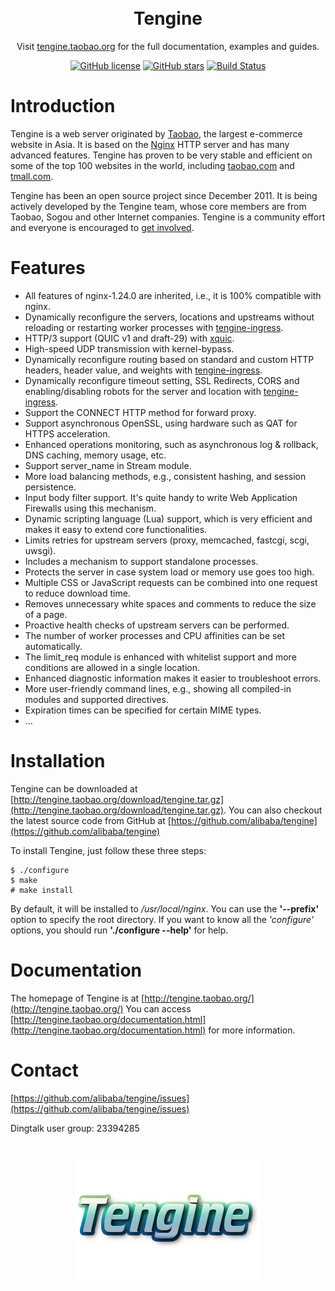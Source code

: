 <h1 align="center" style="border-bottom: none">
    <br>Tengine
</h1>

<p align="center">Visit <a href="https://tengine.taobao.org" target="_blank">tengine.taobao.org</a> for the full documentation,
examples and guides.</p>

<div align="center">

[![GitHub license](https://img.shields.io/github/license/alibaba/tengine.svg)](https://github.com/alibaba/tengine/blob/main/LICENSE)
[![GitHub stars](https://img.shields.io/badge/contributions-welcome-orange.svg)](https://github.com/alibaba/tengine/blob/main/CONTRIBUTING.md)
[![Build Status](https://github.com/alibaba/tengine/actions/workflows/ci.yml/badge.svg)](https://github.com/alibaba/tengine/actions/workflows/ci.yml)

</div>


Introduction
============

Tengine is a web server originated by [Taobao](http://en.wikipedia.org/wiki/Taobao), the largest e-commerce website in Asia. It is based on the [Nginx](http://nginx.org) HTTP server and has many advanced features. Tengine has proven to be very stable and efficient on some of the top 100 websites in the world, including [taobao.com](http://www.taobao.com) and [tmall.com](http://www.tmall.com).

Tengine has been an open source project since December 2011. It is being actively developed by the Tengine team, whose core members are from Taobao, Sogou and other Internet companies. Tengine is a community effort and everyone is encouraged to [get involved](https://github.com/alibaba/tengine).

Features
========

* All features of nginx-1.24.0 are inherited, i.e., it is 100% compatible with nginx.
* Dynamically reconfigure the servers, locations and upstreams without reloading or restarting worker processes with [tengine-ingress](https://github.com/alibaba/tengine-ingress).
* HTTP/3 support (QUIC v1 and draft-29) with [xquic](https://github.com/alibaba/xquic).
* High-speed UDP transmission with kernel-bypass.
* Dynamically reconfigure routing based on standard and custom HTTP headers, header value, and weights with [tengine-ingress](https://github.com/alibaba/tengine-ingress).
* Dynamically reconfigure timeout setting, SSL Redirects, CORS and enabling/disabling robots for the server and location with [tengine-ingress](https://github.com/alibaba/tengine-ingress).
* Support the CONNECT HTTP method for forward proxy.
* Support asynchronous OpenSSL, using hardware such as QAT for HTTPS acceleration.
* Enhanced operations monitoring, such as asynchronous log & rollback, DNS caching, memory usage, etc.
* Support server_name in Stream module.
* More load balancing methods, e.g., consistent hashing, and session persistence.
* Input body filter support. It's quite handy to write Web Application Firewalls using this mechanism.
* Dynamic scripting language (Lua) support, which is very efficient and makes it easy to extend core functionalities.
* Limits retries for upstream servers (proxy, memcached, fastcgi, scgi, uwsgi).
* Includes a mechanism to support standalone processes.
* Protects the server in case system load or memory use goes too high.
* Multiple CSS or JavaScript requests can be combined into one request to reduce download time.
* Removes unnecessary white spaces and comments to reduce the size of a page.
* Proactive health checks of upstream servers can be performed.
* The number of worker processes and CPU affinities can be set automatically.
* The limit_req module is enhanced with whitelist support and more conditions are allowed in a single location.
* Enhanced diagnostic information makes it easier to troubleshoot errors.
* More user-friendly command lines, e.g., showing all compiled-in modules and supported directives.
* Expiration times can be specified for certain MIME types.
* ...

Installation
============

Tengine can be downloaded at [http://tengine.taobao.org/download/tengine.tar.gz](http://tengine.taobao.org/download/tengine.tar.gz). You can also checkout the latest source code from GitHub at [https://github.com/alibaba/tengine](https://github.com/alibaba/tengine)

To install Tengine, just follow these three steps:

    $ ./configure
    $ make
    # make install

By default, it will be installed to _/usr/local/nginx_. You can use the __'--prefix'__ option to specify the root directory.
If you want to know all the _'configure'_ options, you should run __'./configure --help'__ for help.

Documentation
=============

The homepage of Tengine is at [http://tengine.taobao.org/](http://tengine.taobao.org/)
You can access [http://tengine.taobao.org/documentation.html](http://tengine.taobao.org/documentation.html) for more information.

Contact
=============

[https://github.com/alibaba/tengine/issues](https://github.com/alibaba/tengine/issues)

Dingtalk user group: 23394285

<h1 align="center" style="border-bottom: none">
    <a href="https://tengine.taobao.org" target="_blank"><img alt="Tengine" src="/docs/image/tengine-logo.png"></a>
</h1>

